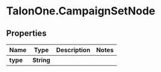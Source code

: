 # TalonOne.CampaignSetNode

## Properties
Name | Type | Description | Notes
------------ | ------------- | ------------- | -------------
**type** | **String** |  | 


